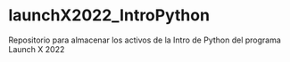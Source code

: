# launchX2022_IntroPython
Repositorio para almacenar los activos de la Intro de Python del programa Launch X 2022
